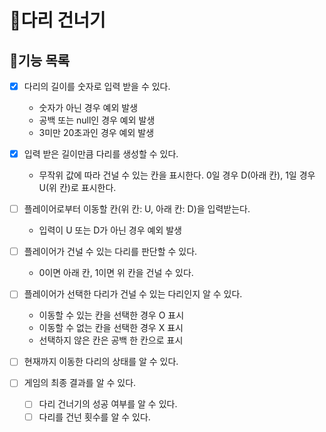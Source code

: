 # 💎다리 건너기
## 📃기능 목록

- [x] 다리의 길이를 숫자로 입력 받을 수 있다.
  - 숫자가 아닌 경우 예외 발생
  - 공백 또는 null인 경우 예외 발생
  - 3미만 20초과인 경우 예외 발생


- [x] 입력 받은 길이만큼 다리를 생성할 수 있다.
  - 무작위 값에 따라 건널 수 있는 칸을 표시한다. 0일 경우 D(아래 칸), 1일 경우 U(위 칸)로 표시한다.


- [ ] 플레이어로부터 이동할 칸(위 칸: U, 아래 칸: D)을 입력받는다.
  - 입력이 U 또는 D가 아닌 경우 예외 발생


- [ ] 플레이어가 건널 수 있는 다리를 판단할 수 있다.
  - 0이면 아래 칸, 1이면 위 칸을 건널 수 있다.


- [ ] 플레이어가 선택한 다리가 건널 수 있는 다리인지 알 수 있다.
    - 이동할 수 있는 칸을 선택한 경우 O 표시
    - 이동할 수 없는 칸을 선택한 경우 X 표시
    - 선택하지 않은 칸은 공백 한 칸으로 표시


- [ ] 현재까지 이동한 다리의 상태를 알 수 있다.


- [ ] 게임의 최종 결과를 알 수 있다.
  - [ ] 다리 건너기의 성공 여부를 알 수 있다.
  - [ ] 다리를 건넌 횟수를 알 수 있다.
